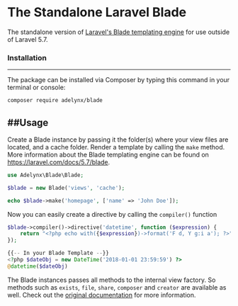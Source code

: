 # The Standalone Laravel Blade
The standalone version of [Laravel's Blade templating engine](https://laravel.com/docs/5.7/blade) for use outside of Laravel 5.7.

### Installation
----------------
The package can be installed via Composer by typing this command in your terminal or console:

```bash
composer require adelynx/blade
```

##Usage
-------

Create a Blade instance by passing it the folder(s) where your view files are located, and a cache folder. Render a template by calling the `make` method. More information about the Blade templating engine can be found on https://laravel.com/docs/5.7/blade.

```php
use Adelynx\Blade\Blade;

$blade = new Blade('views', 'cache');

echo $blade->make('homepage', ['name' => 'John Doe']);
```

Now you can easily create a directive by calling the ``compiler()`` function

```php
$blade->compiler()->directive('datetime', function ($expression) {
    return "<?php echo with({$expression})->format('F d, Y g:i a'); ?>";
});

{{-- In your Blade Template --}}
<?php $dateObj = new DateTime('2018-01-01 23:59:59') ?>
@datetime($dateObj)
```

The Blade instances passes all methods to the internal view factory. So methods such as `exists`, `file`, `share`, `composer` and `creator` are available as well. Check out the [original documentation](https://laravel.com/docs/5.7/views) for more information.